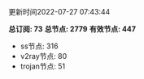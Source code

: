 更新时间2022-07-27 07:43:44

**总订阅: 73**
**总节点: 2779**
**有效节点: 447**
- ss节点: 316
- v2ray节点: 80
- trojan节点: 51
